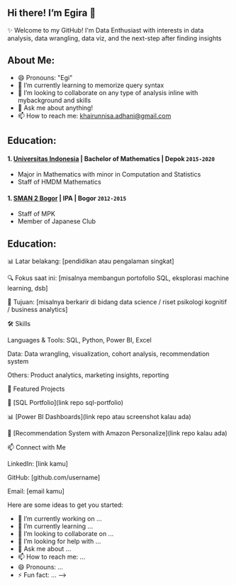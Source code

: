 ## Hi there! I’m Egira 👋

✨ Welcome to my GitHub!
I'm  Data Enthusiast with interests in data analysis, data wrangling, data viz, and the next-step after finding insights

## About Me:
- 😄 Pronouns: "Egi"
- 🌱 I’m currently learning to memorize query syntax
- 👯 I’m looking to collaborate on any type of analysis inline with mybackground and skills
- 💬 Ask me about anything!
- 📫 How to reach me: khairunnisa.adhani@gmail.com

## Education:

#### 1. [Universitas Indonesia](https://www.ui.ac.id/) | Bachelor of Mathematics | Depok `2015-2020`
- Major in Mathematics with minor in Computation and Statistics
- Staff of HMDM Mathematics
#### 1. [SMAN 2 Bogor]([https://www.ui.ac.id/](https://sman2kotabogor.sch.id/)) | IPA | Bogor `2012-2015`
- Staff of MPK
- Member of Japanese Club

## Education:


📊 Latar belakang: [pendidikan atau pengalaman singkat]

🔍 Fokus saat ini: [misalnya membangun portofolio SQL, eksplorasi machine learning, dsb]

🎯 Tujuan: [misalnya berkarir di bidang data science / riset psikologi kognitif / business analytics]

🛠 Skills

Languages & Tools: SQL, Python, Power BI, Excel

Data: Data wrangling, visualization, cohort analysis, recommendation system

Others: Product analytics, marketing insights, reporting

📂 Featured Projects

📘 [SQL Portfolio](link repo sql-portfolio)

📊 [Power BI Dashboards](link repo atau screenshot kalau ada)

🤖 [Recommendation System with Amazon Personalize](link repo kalau ada)

📫 Connect with Me

LinkedIn: [link kamu]

GitHub: [github.com/username]

Email: [email kamu]




Here are some ideas to get you started:

- 🔭 I’m currently working on ...
- 🌱 I’m currently learning ...
- 👯 I’m looking to collaborate on ...
- 🤔 I’m looking for help with ...
- 💬 Ask me about ...
- 📫 How to reach me: ...
- 😄 Pronouns: ...
- ⚡ Fun fact: ...
-->
